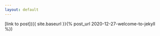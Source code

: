 ```yaml
---
layout: default
---
```


[link to post]({{ site.baseurl }}{% post_url 2020-12-27-welcome-to-jekyll %})